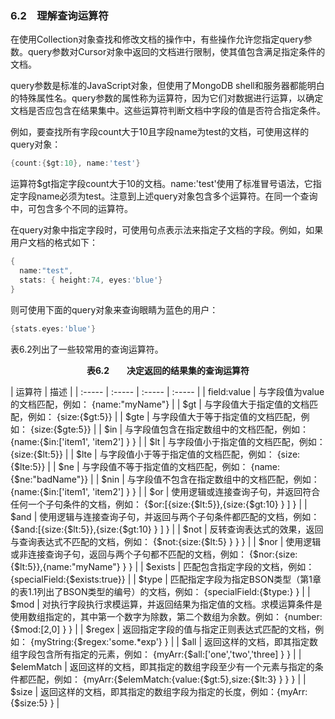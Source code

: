 ### 6.2　理解查询运算符

在使用Collection对象查找和修改文档的操作中，有些操作允许您指定query参数。query参数对Cursor对象中返回的文档进行限制，使其值包含满足指定条件的文档。

query参数是标准的JavaScript对象，但使用了MongoDB shell和服务器都能明白的特殊属性名。query参数的属性称为运算符，因为它们对数据进行运算，以确定文档是否应包含在结果集中。这些运算符判断文档中字段的值是否符合指定条件。

例如，要查找所有字段count大于10且字段name为test的文档，可使用这样的query对象：

```go
{count:{$gt:10}, name:'test'}
```

运算符$gt指定字段count大于10的文档。name:'test'使用了标准冒号语法，它指定字段name必须为test。注意到上述query对象包含多个运算符。在同一个查询中，可包含多个不同的运算符。

在query对象中指定字段时，可使用句点表示法来指定子文档的字段。例如，如果用户文档的格式如下：

```go
{
  name:"test",
  stats: { height:74, eyes:'blue'}
}
```

则可使用下面的query对象来查询眼睛为蓝色的用户：

```go
{stats.eyes:'blue'}
```

表6.2列出了一些较常用的查询运算符。

<center class="my_markdown"><b class="my_markdown">表6.2　　决定返回的结果集的查询运算符</b></center>

| 运算符 | 描述 |
| :-----  | :-----  | :-----  | :-----  |
| field:value | 与字段值为value的文档匹配，例如： {name:"myName"} |
| $gt | 与字段值大于指定值的文档匹配，例如： {size:{$gt:5}} |
| $gte | 与字段值大于等于指定值的文档匹配，例如： {size:{$gte:5}} |
| $in | 与字段值包含在指定数组中的文档匹配，例如： {name:{$in:['item1', 'item2'] } } |
| $lt | 与字段值小于指定值的文档匹配，例如： {size:{$lt:5}} |
| $lte | 与字段值小于等于指定值的文档匹配，例如： {size:{$lte:5}} |
| $ne | 与字段值不等于指定值的文档匹配，例如： {name:{$ne:"badName"}} |
| $nin | 与字段值不包含在指定数组中的文档匹配，例如： {name:{$in:['item1', 'item2'] } } |
| $or | 使用逻辑或连接查询子句，并返回符合任何一个子句条件的文档，例如： {$or:[{size:{$lt:5}},{size:{$gt:10} } ] } |
| $and | 使用逻辑与连接查询子句，并返回与两个子句条件都匹配的文档，例如： {$and:[{size:{$lt:5}},{size:{$gt:10} } ] } |
| $not | 反转查询表达式的效果，返回与查询表达式不匹配的文档，例如： {$not:{size:{$lt:5} } } } |
| $nor | 使用逻辑或非连接查询子句，返回与两个子句都不匹配的文档，例如： {$nor:{size:{$lt:5}},{name:"myName"} } } |
| $exists | 匹配包含指定字段的文档，例如： {specialField:{$exists:true}} |
| $type | 匹配指定字段为指定BSON类型（第1章的表1.1列出了BSON类型的编号）的文档，例如： {specialField:{$type:<BSONtype>} } |
| $mod | 对执行字段执行求模运算，并返回结果为指定值的文档。求模运算条件是使用数组指定的，其中第一个数字为除数，第二个数组为余数。例如： {number:{$mod:[2,0] } } |
| $regex | 返回指定字段的值与指定正则表达式匹配的文档，例如： {myString:{$regex:'some.*exp'} } |
| $all | 返回这样的文档，即其指定数组字段包含所有指定的元素，例如： {myArr:{$all:['one','two','three] } } |
| $elemMatch | 返回这样的文档，即其指定的数组字段至少有一个元素与指定的条件都匹配，例如： {myArr:{$elemMatch:{value:{$gt:5},size:{$lt:3} } } } |
| $size | 返回这样的文档，即其指定的数组字段为指定的长度，例如：{myArr:{$size:5} } |

